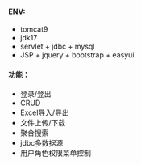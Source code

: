 #### ENV:
- tomcat9
- jdk17
- servlet + jdbc + mysql
- JSP + jquery + bootstrap + easyui

#### 功能：
- 登录/登出
- CRUD
- Excel导入/导出
- 文件上传/下载
- 聚合搜索
- jdbc多数据源
- 用户角色权限菜单控制